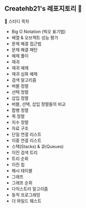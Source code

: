 Createhb21's 레포지토리 🌈
---
📄 스터디 목차
- Big O Notation (빅오 표기법)
- 배열 & 오브젝트 성능 평가
- 문제 해결 접근법
- 문제 해결 패턴
- 예제 풀이
- 재귀
- 재귀 예제
- 재귀 심화 예제
- 검색 알고리즘
- 버블 정렬
- 선택 정렬
- 삽입 정렬
- 버블, 선택, 삽입 정렬들의 비교
- 합병 정렬
- 퀵 정렬
- 지수 정렬
- 자료 구조
- 단일 연결 리스트
- 이중 연결 리스트
- 스택(Stacks) & 큐(Queues)
- 이진 검색 트리
- 트리 순회
- 이진 힙
- 해시 테이블
- 그래프
- 그래프 순회
- 다익스트라 알고리즘
- 동적 프로그래밍
- 더 와일드 웨스트
